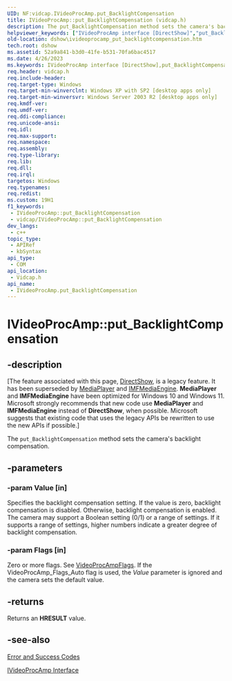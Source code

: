 ```yaml
---
UID: NF:vidcap.IVideoProcAmp.put_BacklightCompensation
title: IVideoProcAmp::put_BacklightCompensation (vidcap.h)
description: The put_BacklightCompensation method sets the camera's backlight compensation.
helpviewer_keywords: ["IVideoProcAmp interface [DirectShow]","put_BacklightCompensation method","IVideoProcAmp.put_BacklightCompensation","IVideoProcAmp::put_BacklightCompensation","IVideoProcAmpput_BacklightCompensation","dshow.ivideoprocamp_put_backlightcompensation","put_BacklightCompensation","put_BacklightCompensation method [DirectShow]","put_BacklightCompensation method [DirectShow]","IVideoProcAmp interface","vidcap/IVideoProcAmp::put_BacklightCompensation"]
old-location: dshow\ivideoprocamp_put_backlightcompensation.htm
tech.root: dshow
ms.assetid: 52a9a841-b3d0-41fe-b531-70fa6bac4517
ms.date: 4/26/2023
ms.keywords: IVideoProcAmp interface [DirectShow],put_BacklightCompensation method, IVideoProcAmp.put_BacklightCompensation, IVideoProcAmp::put_BacklightCompensation, IVideoProcAmpput_BacklightCompensation, dshow.ivideoprocamp_put_backlightcompensation, put_BacklightCompensation, put_BacklightCompensation method [DirectShow], put_BacklightCompensation method [DirectShow],IVideoProcAmp interface, vidcap/IVideoProcAmp::put_BacklightCompensation
req.header: vidcap.h
req.include-header: 
req.target-type: Windows
req.target-min-winverclnt: Windows XP with SP2 [desktop apps only]
req.target-min-winversvr: Windows Server 2003 R2 [desktop apps only]
req.kmdf-ver: 
req.umdf-ver: 
req.ddi-compliance: 
req.unicode-ansi: 
req.idl: 
req.max-support: 
req.namespace: 
req.assembly: 
req.type-library: 
req.lib: 
req.dll: 
req.irql: 
targetos: Windows
req.typenames: 
req.redist: 
ms.custom: 19H1
f1_keywords:
 - IVideoProcAmp::put_BacklightCompensation
 - vidcap/IVideoProcAmp::put_BacklightCompensation
dev_langs:
 - c++
topic_type:
 - APIRef
 - kbSyntax
api_type:
 - COM
api_location:
 - Vidcap.h
api_name:
 - IVideoProcAmp.put_BacklightCompensation
---
```


# IVideoProcAmp::put_BacklightCompensation


## -description

\[The feature associated with this page, [DirectShow](/windows/win32/directshow/directshow), is a legacy feature. It has been superseded by [MediaPlayer](/uwp/api/Windows.Media.Playback.MediaPlayer) and [IMFMediaEngine](/windows/win32/api/mfmediaengine/nn-mfmediaengine-imfmediaengine). **MediaPlayer** and **IMFMediaEngine** have been optimized for Windows 10 and Windows 11. Microsoft strongly recommends that new code use **MediaPlayer** and **IMFMediaEngine** instead of **DirectShow**, when possible. Microsoft suggests that existing code that uses the legacy APIs be rewritten to use the new APIs if possible.\]

The <code>put_BacklightCompensation</code> method sets the camera's backlight compensation.

## -parameters

### -param Value [in]

Specifies the backlight compensation setting. If the value is zero, backlight compensation is disabled. Otherwise, backlight compensation is enabled. The camera may support a Boolean setting (0/1) or a range of settings. If it supports a range of settings, higher numbers indicate a greater degree of backlight compensation.

### -param Flags [in]

Zero or more flags. See <a href="/windows/win32/api/strmif/ne-strmif-videoprocampflags">VideoProcAmpFlags</a>. If the VideoProcAmp_Flags_Auto flag is used, the <i>Value</i> parameter is ignored and the camera sets the default value.

## -returns

Returns an <b>HRESULT</b> value.

## -see-also

<a href="/windows/desktop/DirectShow/error-and-success-codes">Error and Success Codes</a>



<a href="/windows/desktop/api/vidcap/nn-vidcap-ivideoprocamp">IVideoProcAmp Interface</a>